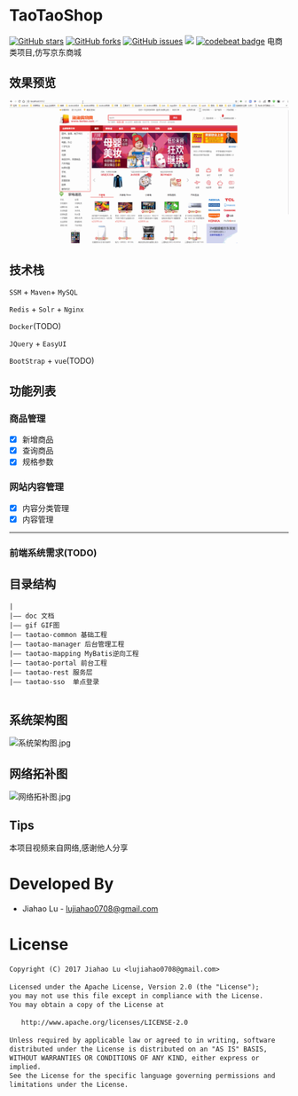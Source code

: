 # TaoTaoShop
[![GitHub stars](https://img.shields.io/github/stars/chiahaolu/emall.svg?style=flat-square)](https://github.com/chiahaolu/emall/stargazers)
[![GitHub forks](https://img.shields.io/github/forks/chiahaolu/emall.svg?style=flat-square)](https://github.com/chiahaolu/emall/network)
[![GitHub issues](https://img.shields.io/github/issues/chiahaolu/emall.svg?style=flat-square)](https://github.com/chiahaolu/emall/issues)
![](https://img.shields.io/badge/language-Java-orange.svg)
[![codebeat badge](https://codebeat.co/badges/e6fca7b5-e3b6-4529-af5f-b09eac87d22f)](https://codebeat.co/projects/github-com-chiahaolu-emall-master)
电商类项目,仿写京东商城

## 效果预览

![前台系统](./gif/前台系统.gif)

## 技术栈
`SSM` + `Maven`+ `MySQL`

`Redis` + `Solr` + `Nginx`

`Docker`(TODO)

`JQuery` + `EasyUI`

`BootStrap` + `vue`(TODO)

## 功能列表
### 商品管理
- [x] 新增商品
- [x] 查询商品
- [x] 规格参数

### 网站内容管理
- [x] 内容分类管理
- [x] 内容管理

---

### 前端系统需求(TODO)

## 目录结构
```
|
|—— doc 文档
|—— gif GIF图
|—— taotao-common 基础工程
|—— taotao-manager 后台管理工程
|—— taotao-mapping MyBatis逆向工程
|—— taotao-portal 前台工程
|—— taotao-rest	服务层
|—— taotao-sso	单点登录


```
## 系统架构图
![系统架构图.jpg](https://ooo.0o0.ooo/2016/11/07/5820a12c0a3ff.jpg)
## 网络拓补图
![网络拓补图.jpg](https://ooo.0o0.ooo/2016/11/07/5820a2bc0964e.jpg)

## Tips
本项目视频来自网络,感谢他人分享 


Developed By
===

 * Jiahao Lu - <lujiahao0708@gmail.com>


License
===

    Copyright (C) 2017 Jiahao Lu <lujiahao0708@gmail.com>

    Licensed under the Apache License, Version 2.0 (the "License");
    you may not use this file except in compliance with the License.
    You may obtain a copy of the License at

       http://www.apache.org/licenses/LICENSE-2.0

    Unless required by applicable law or agreed to in writing, software
    distributed under the License is distributed on an "AS IS" BASIS,
    WITHOUT WARRANTIES OR CONDITIONS OF ANY KIND, either express or implied.
    See the License for the specific language governing permissions and
    limitations under the License.